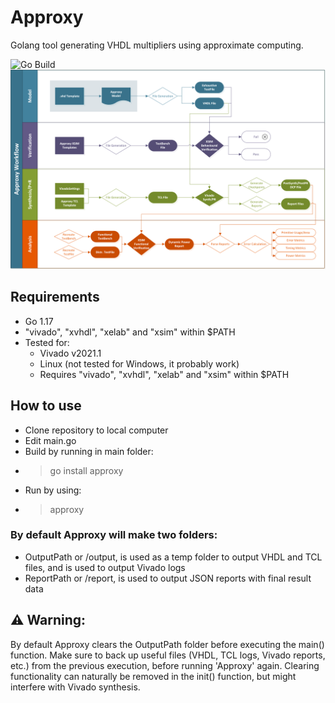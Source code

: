 # Approxy
Golang tool generating VHDL multipliers using approximate computing. 

![Go Build](https://github.com/RickvanLoo/approxy/actions/workflows/go.yml/badge.svg)
![Approxy Workflow](approxy.png)

## Requirements
- Go 1.17
- "vivado", "xvhdl", "xelab" and "xsim" within $PATH
- Tested for:
    - Vivado v2021.1
    - Linux (not tested for Windows, it probably work)
    - Requires "vivado", "xvhdl", "xelab" and "xsim" within $PATH


## How to use
- Clone repository to local computer
- Edit main.go
- Build by running in main folder:
- >go install approxy
- Run by using:
- >approxy

### By default Approxy will make two folders:
- OutputPath or /output, is used as a temp folder to output VHDL and TCL files, and is used to output Vivado logs
- ReportPath or /report, is used to output JSON reports with final result data

## :warning: Warning: 
By default Approxy clears the OutputPath folder before executing the main() function. Make sure to back up useful files (VHDL, TCL logs, Vivado reports, etc.) from the previous execution, before running 'Approxy' again. Clearing functionality can naturally be removed in the init() function, but might interfere with Vivado synthesis.